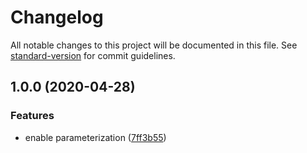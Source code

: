 # Changelog

All notable changes to this project will be documented in this file. See [standard-version](https://github.com/conventional-changelog/standard-version) for commit guidelines.

## 1.0.0 (2020-04-28)


### Features

* enable parameterization ([7ff3b55](https://github.com/slinstaedt/drone-semantic-release/commit/7ff3b55b5d12d0fd8c81d458105230ede3701142))
